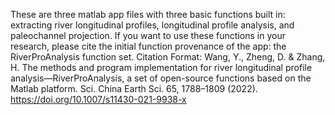 These are three matlab app files with three basic functions built in: extracting river longitudinal profiles,
longitudinal profile analysis, and paleochannel projection.
If you want to use these functions in your research, please cite the initial function provenance of the app:
the RiverProAnalysis function set. Citation Format:
Wang, Y., Zheng, D. & Zhang, H. The methods and program implementation for river longitudinal profile 
analysis—RiverProAnalysis, a set of open-source functions based on the Matlab platform. Sci. China Earth Sci.
65, 1788–1809 (2022). https://doi.org/10.1007/s11430-021-9938-x
